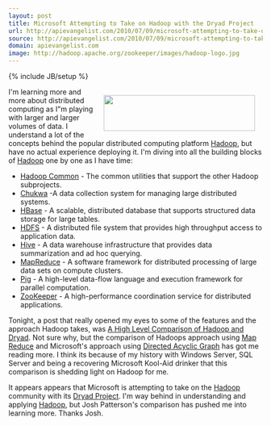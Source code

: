 ```yaml
---
layout: post
title: Microsoft Attempting to Take on Hadoop with the Dryad Project
url: http://apievangelist.com/2010/07/09/microsoft-attempting-to-take-on-hadoop-with-the-dryad-project/
source: http://apievangelist.com/2010/07/09/microsoft-attempting-to-take-on-hadoop-with-the-dryad-project/
domain: apievangelist.com
image: http://hadoop.apache.org/zookeeper/images/hadoop-logo.jpg
---
```

{% include JB/setup %}<p><img class="alignnone" style="padding: 15px;" title="Hadoop" src="http://hadoop.apache.org/zookeeper/images/hadoop-logo.jpg" alt="" width="300" height="71" align="right" />I'm learning more and more about distributed computing as I"m playing with larger and larger volumes of data. I understand a lot of the concepts behind the popular distributed computing platform <a href="http://hadoop.apache.org/" target="_blank">Hadoop</a>, but have no actual experience deploying it. I'm diving into all the building blocks of <a href="http://hadoop.apache.org/" target="_blank">Hadoop</a> one by one as I have time:
<ul class="mainlist">
	<li><a href="http://hadoop.apache.org/common/" target="_blank">Hadoop Common</a> - The common utilities that support the other Hadoop subprojects.</li>
	<li><a href="http://hadoop.apache.org/chukwa/" target="_blank">Chukwa</a> -A data collection system for managing large distributed systems.</li>
	<li><a href="HBase" target="_blank">HBase</a> - A scalable, distributed database that supports structured data storage for large tables.</li>
	<li><a href="http://hadoop.apache.org/hdfs/">HDFS</a> - A distributed file system that provides high throughput access to application data.</li>
	<li><a href="http://hadoop.apache.org/hive/" target="_blank">Hive</a> - A data warehouse infrastructure that provides data summarization and ad hoc querying.</li>
	<li><a href="http://hadoop.apache.org/mapreduce/" target="_blank">MapReduce</a> - A software framework for distributed processing of large data sets on compute clusters.</li>
	<li><a href="http://hadoop.apache.org/pig/" target="_blank">Pig</a> - A high-level data-flow language and execution framework for parallel computation.</li>
	<li><a href="http://hadoop.apache.org/zookeeper/" target="_blank">ZooKeeper</a> - A high-performance coordination service for distributed applications.</li>
</ul>
Tonight, a post that really opened my eyes to some of the features and the approach Hadoop takes, was <a href="http://jpatterson.floe.tv/index.php/2009/07/20/a-high-level-comparison-of-hadoop-and-dryad/" target="_blank">A High Level Comparison of Hadoop and Dryad</a>. Not sure why, but the comparison of Hadoops approach using <a href="http://en.wikipedia.org/wiki/MapReduce" target="_blank">Map Reduce</a> and Microsoft's approach using <a href="http://en.wikipedia.org/wiki/Directed_acyclic_graph" target="_blank">Directed Acyclic Graph</a> has got me reading more. I think its because of my history with Windows Server, SQL Server and being a recovering Microsoft Kool-Aid drinker that this comparison is shedding light on Hadoop for me.<p></p>
It appears appears that Microsoft is attempting to take on the <a href="http://hadoop.apache.org/" target="_blank">Hadoop</a> community with its <a href="http://research.microsoft.com/en-us/projects/Dryad/">Dryad Project</a>. I'm way behind in understanding and applying <a href="http://hadoop.apache.org/" target="_blank">Hadoop</a>, but Josh Patterson's comparison has pushed me into learning more. Thanks Josh.</p>
